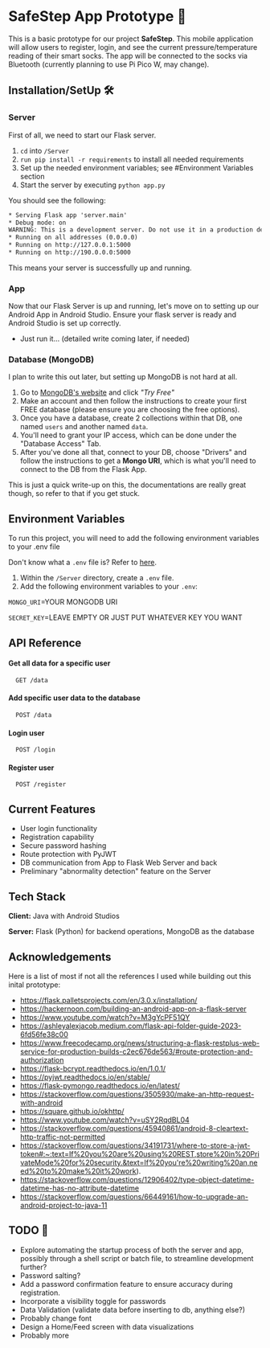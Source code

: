 
# SafeStep App Prototype 🚀

This is a basic prototype for our project **SafeStep**. This mobile application will allow users to register, login, and see the current pressure/temperature reading of their smart socks. The app will be connected to the socks via Bluetooth (currently planning to use Pi Pico W, may change).


## Installation/SetUp 🛠️

### Server
First of all, we need to start our Flask server.
1. `cd` into `/Server`
2. `run pip install -r requirements` to install all needed requirements
3. Set up the needed environment variables; see #Environment Variables section
4. Start the server by executing `python app.py`

You should see the following:
 ```txt
 * Serving Flask app 'server.main'
 * Debug mode: on
WARNING: This is a development server. Do not use it in a production deployment. Use a production WSGI server instead.
 * Running on all addresses (0.0.0.0)
 * Running on http://127.0.0.1:5000
 * Running on http://190.0.0.0:5000
```
This means your server is successfully up and running.

### App
Now that our Flask Server is up and running, let's move on to setting up our Android App in Android Studio. Ensure your flask server is ready and Android Studio is set up correctly.
- Just run it... (detailed write coming later, if needed)

### Database (MongoDB)
I plan to write this out later, but setting up MongoDB is not hard at all.
1. Go to [MongoDB's website](https://www.mongodb.com/) and click *"Try Free"*
2. Make an account and then follow the instructions to create your first FREE database (please ensure you are choosing the free options).
3. Once you have a database, create 2 collections within that DB, one named `users` and another named `data`.
4. You'll need to grant your IP access, which can be done under the "Database Access" Tab.
5. After you've done all that, connect to your DB, choose "Drivers" and follow the instructions to get a **Mongo URI**, which is what you'll need to connect to the DB from the Flask App.

This is just a quick write-up on this, the documentations are really great though, so refer to that if you get stuck.

## Environment Variables

To run this project, you will need to add the following environment variables to your .env file

Don't know what a `.env` file is? Refer to [here](https://blog.devgenius.io/why-a-env-7b4a79ba689).

1. Within the `/Server` directory, create a `.env` file.
2. Add the following environment variables to your `.env`:

`MONGO_URI`=YOUR MONGODB URI

`SECRET_KEY`=LEAVE EMPTY OR JUST PUT WHATEVER KEY YOU WANT


## API Reference

#### Get all data for a specific user

```http
  GET /data
```

#### Add specific user data to the database

```http
  POST /data
```

#### Login user

```http
  POST /login
```

#### Register user

```http
  POST /register
```


## Current Features

- User login functionality
- Registration capability
- Secure password hashing
- Route protection with PyJWT
- DB communication from App to Flask Web Server and back
- Preliminary "abnormality detection" feature on the Server

## Tech Stack

**Client:** Java with Android Studios

**Server:** Flask (Python) for backend operations, MongoDB as the database


## Acknowledgements
Here is a list of most if not all the references I used while building out this inital prototype:

- https://flask.palletsprojects.com/en/3.0.x/installation/
- https://hackernoon.com/building-an-android-app-on-a-flask-server
- https://www.youtube.com/watch?v=M3gYcPF51QY
- https://ashleyalexjacob.medium.com/flask-api-folder-guide-2023-6fd56fe38c00
- https://www.freecodecamp.org/news/structuring-a-flask-restplus-web-service-for-production-builds-c2ec676de563/#route-protection-and-authorization
- https://flask-bcrypt.readthedocs.io/en/1.0.1/
- https://pyjwt.readthedocs.io/en/stable/
- https://flask-pymongo.readthedocs.io/en/latest/
- https://stackoverflow.com/questions/3505930/make-an-http-request-with-android
- https://square.github.io/okhttp/
- https://www.youtube.com/watch?v=uSY2RqdBL04
- https://stackoverflow.com/questions/45940861/android-8-cleartext-http-traffic-not-permitted
- https://stackoverflow.com/questions/34191731/where-to-store-a-jwt-token#:~:text=If%20you%20are%20using%20REST,store%20in%20PrivateMode%20for%20security.&text=If%20you're%20writing%20an,need%20to%20make%20it%20work).
- https://stackoverflow.com/questions/12906402/type-object-datetime-datetime-has-no-attribute-datetime
- https://stackoverflow.com/questions/66449161/how-to-upgrade-an-android-project-to-java-11

## TODO 📝

- Explore automating the startup process of both the server and app, possibly through a shell script or batch file, to streamline development further?
- Password salting?
- Add a password confirmation feature to ensure accuracy during registration.
- Incorporate a visibility toggle for passwords
- Data Validation (validate data before inserting to db, anything else?)
- Probably change font
- Design a Home/Feed screen with data visualizations
- Probably more